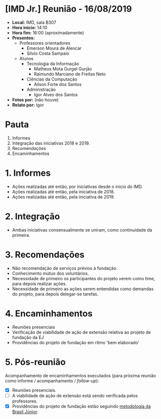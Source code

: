 # [IMD Jr.] Reunião - 16/08/2019
* **Local:** IMD, sala B307
* **Hora início:** 14:10
* **Hora fim:** 16:00 (aproximadamente)
* **Presentes:**
    * Professores orientadores
        * Emerson Moura de Alencar
        * Silvio Costa Sampaio
    * Alunos
        * Tecnologia da Informação
            * Matheus Mota Gurgel Gurjão
            * Raimundo Marciano de Freitas Neto
        * Ciências da Computação
            * Ailson Forte dos Santos
        * Administração
            * Igor Alves dos Santos
* **Fotos por:** (não houve)
* **Relato por:** Igor

# Pauta
1. Informes
2. Integração das iniciativas 2018 e 2019.
3. Recomendações
4. Encaminhamentos

# 1. Informes
* Ações realizadas até então, por iniciativas desde o início do IMD.
* Ações realizadas até então, pela iniciativa de 2018.
* Ações realizadas até então, pela iniciativa de 2019.
# 2. Integração
* Ambas iniciativas consensualmente se uniram, como continuidade da primeira.

# 3. Recomendações
* Não recomendação de serviços prévios à fundação.
* Conhecimento mútuo dos voluntários.
* Necessidade de primeiro os participantes do projeto verem como time, para depois realizar ações.
* Necessidade de primeiro as ações serem entendidas como demandas do projeto, para depois delegar-se tarefas.

# 4. Encaminhamentos
* Reuniões presenciais
* Verificação de viabilidade de ação de extensão relativa ao projeto de fundação da EJ
* Providências do projeto de fundação em ritmo 'bem elaborado'

# 5. Pós-reunião
Acompanhamento de encaminhamentos executados (para próxima reunião como informe / acompanhamento / *follow-up*):
- [x] Reuniões presenciais.
- [ ] A viabilidade de ação de extensão está sendo verificada pelos professores.
- [x] Providências do projeto de fundação estão seguindo [metodologia da Brasil Júnior](https://brasiljunior.org.br/crie-sua-ej).
